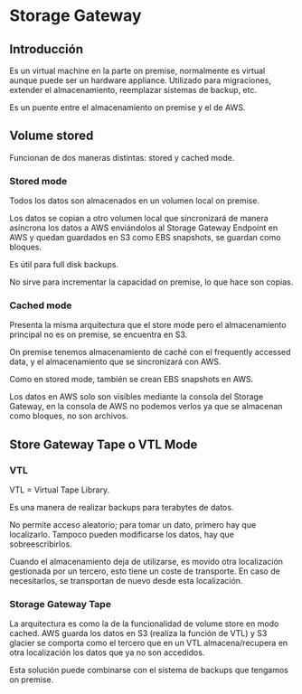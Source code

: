 # Storage Gateway

## Introducción

Es un virtual machine en la parte on premise, normalmente es virtual aunque puede ser un hardware appliance. Utilizado para migraciones, extender el almacenamiento, reemplazar sistemas de backup, etc.

Es un puente entre el almacenamiento on premise y el de AWS.

## Volume stored

Funcionan de dos maneras distintas: stored y cached mode.

### Stored mode

Todos los datos son almacenados en un volumen local on premise.

Los datos se copian a otro volumen local que sincronizará de manera asíncrona los datos a AWS enviándolos al Storage Gateway Endpoint en AWS y quedan guardados en S3 como EBS snapshots, se guardan como bloques.

Es útil para full disk backups.

No sirve para incrementar la capacidad on premise, lo que hace son copias.

### Cached mode

Presenta la misma arquitectura que el store mode pero el almacenamiento principal no es on premise, se encuentra en S3.

On premise tenemos almacenamiento de caché con el frequently accessed data, y el almacenamiento que se sincronizará con AWS.

Como en stored mode, también se crean EBS snapshots en AWS.

Los datos en AWS solo son visibles mediante la consola del Storage Gateway, en la consola de AWS no podemos verlos ya que se almacenan como bloques, no son archivos.

## Store Gateway Tape o VTL Mode

### VTL

VTL = Virtual Tape Library.

Es una manera de realizar backups para terabytes de datos.

No permite acceso aleatorio; para tomar un dato, primero hay que localizarlo. Tampoco pueden modificarse los datos, hay que sobreescribirlos.

Cuando el almacenamiento deja de utilizarse, es movido otra localización gestionada por un tercero, esto tiene un coste de transporte. En caso de necesitarlos, se transportan de nuevo desde esta localización.

### Storage Gateway Tape

La arquitectura es como la de la funcionalidad de volume store en modo cached. AWS guarda los datos en S3 (realiza la función de VTL) y S3 glacier se comporta como el tercero que en un VTL almacena/recupera en otra localización los datos que ya no son accedidos.

Esta solución puede combinarse con el sistema de backups que tengamos on premise.
